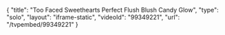 {
    "title": "Too Faced Sweethearts Perfect Flush Blush  Candy Glow",
    "type": "solo",
    "layout": "iframe-static",
    "videoId": "99349221",
    "url": "\/tvpembed\/99349221"
}